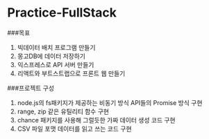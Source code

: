# Practice-FullStack

###목표
1. 빅데이터 배치 프로그램 만들기
2. 몽고DB에 데이터 저장하기
3. 익스프레스로 API 서버 만들기
4. 리액트와 부트스트랩으로 프론트 웹 만들기

###프로젝트 구성
1. node.js의 fs패키지가 제공하는 비동기 방식 API들의 Promise 방식 구현
2. range, zip 같은 유틸리티 함수 구현
3. chance 패키지를 사용해 그럴듯한 가짜 데이터 생성 코드 구현
4. CSV 파일 포맷 데이터를 읽고 쓰는 코드 구현
